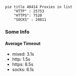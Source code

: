 
```mermaid
pie title 48414 Proxies in list
    "HTTP" : 25753
    "HTTPS": 7520
    "SOCKS" : 20811
```

### Some Info
#### Average Timeout

- mixed: 3.1s
- http: 1.5s
- https: 8.5s
- socks: 6.1s